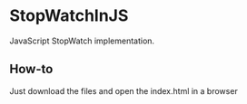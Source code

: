 # StopWatchInJS
JavaScript StopWatch implementation. 

## How-to

Just download the files and open the index.html in a browser
